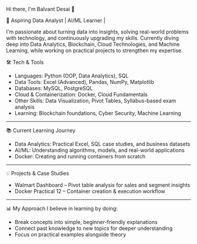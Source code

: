  Hi there, I'm Balvant Desai 👋  

🚀 Aspiring Data Analyst | AI/ML Learner | 

I'm passionate about turning data into insights, solving real-world problems with technology, and continuously upgrading my skills. Currently diving deep into Data Analytics, Blockchain, Cloud Technologies, and Machine Learning, while working on practical projects to strengthen my expertise.

 🛠 Tech & Tools
- Languages: Python (OOP, Data Analytics), SQL  
- Data Tools: Excel (Advanced), Pandas, NumPy, Matplotlib  
- Databases: MySQL, PostgreSQL  
- Cloud & Containerization: Docker, Cloud Fundamentals  
- Other Skills: Data Visualization, Pivot Tables, Syllabus-based exam analysis  
- Learning: Blockchain foundations, Cyber Security, Machine Learning  

---

 📚 Current Learning Journey
- Data Analytics: Practical Excel, SQL case studies, and business datasets  
- AI/ML: Understanding algorithms, models, and real-world applications  
- Docker: Creating and running containers from scratch  
  

---

💡 Projects & Case Studies
- Walmart Dashboard – Pivot table analysis for sales and segment insights  
- Docker Practical 12 – Container creation & execution workflow  
 

---

 📊 My Approach
I believe in learning by doing:
- Break concepts into simple, beginner-friendly explanations  
- Connect past knowledge to new topics for deeper understanding  
- Focus on practical examples alongside theory  



